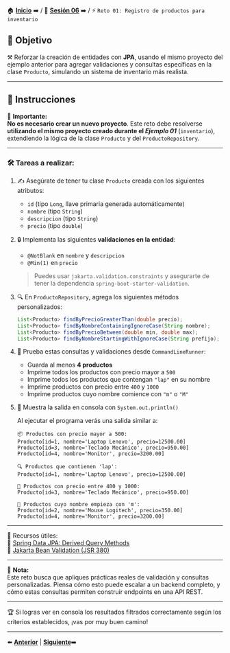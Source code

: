 🏠 [**Inicio**](../../Readme.md) ➡️ / 📖 [**Sesión 06**](../Readme.md) ➡️ / ⚡ `Reto 01: Registro de productos para inventario`

## 🎯 Objetivo

⚒️ Reforzar la creación de entidades con **JPA**, usando el mismo proyecto del ejemplo anterior para agregar validaciones y consultas específicas en la clase `Producto`, simulando un sistema de inventario más realista.

---

## 📝 Instrucciones

📌 **Importante:**  
**No es necesario crear un nuevo proyecto**. Este reto debe resolverse **utilizando el mismo proyecto creado durante el _Ejemplo 01_** (`inventario`), extendiendo la lógica de la clase `Producto` y del `ProductoRepository`.

---

### 🛠️ Tareas a realizar:

1. ✍️ Asegúrate de tener tu clase `Producto` creada con los siguientes atributos:
   - `id` (tipo `Long`, llave primaria generada automáticamente)
   - `nombre` (tipo `String`)
   - `descripcion` (tipo `String`)
   - `precio` (tipo `double`)

2. 🔒 Implementa las siguientes **validaciones en la entidad**:
   - `@NotBlank` en `nombre` y `descripcion`
   - `@Min(1)` en `precio`
   > Puedes usar `jakarta.validation.constraints` y asegurarte de tener la dependencia `spring-boot-starter-validation`.

3. 🔍 En `ProductoRepository`, agrega los siguientes métodos personalizados:
   ```java
   List<Producto> findByPrecioGreaterThan(double precio);
   List<Producto> findByNombreContainingIgnoreCase(String nombre);
   List<Producto> findByPrecioBetween(double min, double max);
   List<Producto> findByNombreStartingWithIgnoreCase(String prefijo);
   ```

4. 🧪 Prueba estas consultas y validaciones desde `CommandLineRunner`:
   - Guarda al menos **4 productos**
   - Imprime todos los productos con precio mayor a `500`
   - Imprime todos los productos que contengan `"lap"` en su nombre
   - Imprime productos con precio entre `400` y `1000`
   - Imprime productos cuyo nombre comience con `"m"` o `"M"`

5. 🧾 Muestra la salida en consola con `System.out.println()`


   Al ejecutar el programa verás una salida similar a:

   ```
   📦 Productos con precio mayor a 500:
   Producto[id=1, nombre='Laptop Lenovo', precio=12500.00]
   Producto[id=3, nombre='Teclado Mecánico', precio=950.00]
   Producto[id=4, nombre='Monitor', precio=3200.00]

   🔍 Productos que contienen 'lap':
   Producto[id=1, nombre='Laptop Lenovo', precio=12500.00]

   🎯 Productos con precio entre 400 y 1000:
   Producto[id=3, nombre='Teclado Mecánico', precio=950.00]

   📘 Productos cuyo nombre empieza con 'm':
   Producto[id=2, nombre='Mouse Logitech', precio=350.00]
   Producto[id=4, nombre='Monitor', precio=3200.00]
   ```

---

📘 Recursos útiles:  
🔗 [Spring Data JPA: Derived Query Methods](https://docs.spring.io/spring-data/jpa/docs/current/reference/html/#repositories.query-methods.details)  
🔗 [Jakarta Bean Validation (JSR 380)](https://jakarta.ee/specifications/bean-validation/)

---

🧠 **Nota:**  
Este reto busca que apliques prácticas reales de validación y consultas personalizadas. Piensa cómo esto puede escalar a un backend completo, y cómo estas consultas permiten construir endpoints en una API REST.

---

🏆 Si logras ver en consola los resultados filtrados correctamente según los criterios establecidos, ¡vas por muy buen camino!

---

⬅️ [**Anterior**](../Ejemplo-01/Readme.md) | [**Siguiente**](../Ejemplo-02/Readme.md)➡️  